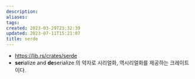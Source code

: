 ```yaml
---
description:
aliases: 
tags: 
created: 2023-03-29T23:32:39
updated: 2023-07-11T15:21:07
title: serde
---
```

- https://lib.rs/crates/serde
- **ser**ialize and **de**serialize 의 약자로 시리얼화, 역시리얼화를 제공하는 크레이트이다.